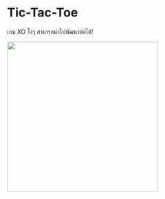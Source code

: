 # Tic-Tac-Toe

<p>เกม XO โง่ๆ สามารถนำไปพัฒนาต่อได้!</p>

<p align="left">
  <img src="https://media.discordapp.net/attachments/1187676036285087794/1197453815172042772/image.png" width="350">
</p>
